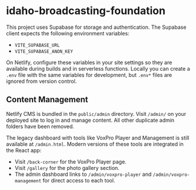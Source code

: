 # idaho-broadcasting-foundation

This project uses Supabase for storage and authentication. The Supabase client
expects the following environment variables:

- `VITE_SUPABASE_URL`
- `VITE_SUPABASE_ANON_KEY`

On Netlify, configure these variables in your site settings so they are
available during builds and in serverless functions. Locally you can create a
`.env` file with the same variables for development, but `.env*` files are
ignored from version control.

## Content Management

Netlify CMS is bundled in the `public/admin` directory. Visit `/admin/` on your
deployed site to log in and manage content. All other duplicate admin folders
have been removed.

The legacy dashboard with tools like VoxPro Player and Management is still
available at `/admin.html`. Modern versions of these tools are integrated in the
React app:

- Visit `/back-corner` for the VoxPro Player page.
- Visit `/gallery` for the photo gallery section.
- The admin dashboard links to `/admin/voxpro-player` and `/admin/voxpro-management` for direct access to each tool.
